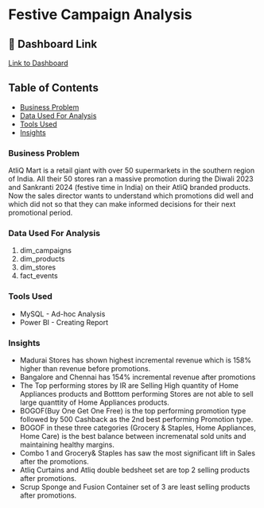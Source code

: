 # Festive Campaign Analysis
## 🔗 Dashboard Link
[Link to Dashboard](https://lnkd.in/ecPbUSKe)

## Table of Contents
 - [Business Problem ](#business_problem)
 - [Data Used For Analysis](#data_used_for_analysis)
 - [Tools Used](#tools_used)
 - [Insights](#insights)

### Business Problem
AtliQ Mart is a retail giant with over 50 supermarkets in the southern region of India. All their 50 stores ran a massive promotion during the Diwali 2023 and Sankranti 2024 (festive time in India) on their AtliQ branded products. Now the sales director wants to understand which promotions did well and which did not so that they can make informed decisions for their next promotional period.

### Data Used For Analysis
1. dim_campaigns
2. dim_products
3. dim_stores
4. fact_events

### Tools Used
- MySQL - Ad-hoc Analysis
- Power BI - Creating Report

### Insights
- Madurai Stores has shown highest incremental revenue which is 158% higher than revenue before promotions.
- Bangalore and Chennai has 154% incremental revenue after promotions
- The Top performing stores by IR are Selling High quantity of Home Appliances products and Botttom performing Stores are not able to sell large quanttity of Home Appliances products.
- BOGOF(Buy One Get One Free) is the top performing promotion type followed by 500 Cashback as the 2nd best performing Promotion type.
- BOGOF in these three categories (Grocery & Staples, Home Appliances, Home Care) is the best balance between incremenatal sold units and maintaining healthy margins.
- Combo 1 and Grocery& Staples has saw the most significant lift in Sales after the promotions.
- Atliq Curtains and Atliq double bedsheet set are top 2 selling products after promotions.
- Scrup Sponge and Fusion Container set of 3 are least selling products after promotions.
